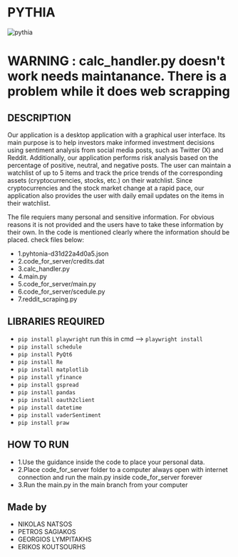 # PYTHIA

![pythia](https://github.com/user-attachments/assets/70e0bda3-5a94-42e2-abe2-ba3224c2584a)

# WARNING : calc_handler.py doesn't work needs maintanance. There is a problem while it does web scrapping

## DESCRIPTION
Our application is a desktop application with a graphical user interface. Its main purpose is to help investors make informed investment decisions using sentiment analysis from social media posts, such as Twitter (X) and Reddit. Additionally, our application performs risk analysis based on the percentage of positive, neutral, and negative posts. The user can maintain a watchlist of up to 5 items and track the price trends of the corresponding assets (cryptocurrencies, stocks, etc.) on their watchlist. Since cryptocurrencies and the stock market change at a rapid pace, our application also provides the user with daily email updates on the items in their watchlist.

The file requiers many personal and sensitive information. For obvious reasons it is not provided 
and the users have to take these information by their own. In the code is mentioned clearly where the information should be placed.
check files below:
  - 1.pyhtonia-d31d22a4d0a5.json
  - 2.code_for_server/credits.dat
  - 3.calc_handler.py
  - 4.main.py
  - 5.code_for_server/main.py
  - 6.code_for_server/scedule.py
  - 7.reddit_scraping.py

## LIBRARIES REQUIRED
- `pip install playwright`
run this in cmd --> `playwright install`
- `pip install schedule`
- `pip install PyQt6`
- `pip install Re`
- `pip install matplotlib`
- `pip install yfinance`
- `pip install gspread`
- `pip install pandas`
- `pip install oauth2client`
- `pip install datetime`
- `pip install vaderSentiment`
- `pip install praw`

## HOW TO RUN
- 1.Use the guidance inside the code to place your personal data.
- 2.Place code_for_server folder to a computer always open with internet connection and run the main.py inside code_for_server forever
- 3.Run the main.py in the main branch from your computer


## Made by
- NIKOLAS NATSOS
- PETROS SAGIAKOS
- GEORGIOS LYMPITAKHS
- ERIKOS KOUTSOURHS

